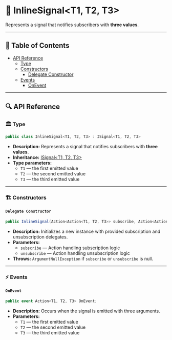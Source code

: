 # 🧩 InlineSignal&lt;T1, T2, T3&gt;

Represents a signal that notifies subscribers with **three values**.

---

## 📑 Table of Contents

- [API Reference](#-api-reference)
    - [Type](#-type)
    - [Constructors](#-constructors)
        - [Delegate Constructor](#delegate-constructor)
    - [Events](#-events)
        - [OnEvent](#onevent)

---

## 🔍 API Reference

### 🏛️ Type <div id="-type"></div>

```csharp
public class InlineSignal<T1, T2, T3> : ISignal<T1, T2, T3>
```

- **Description:** Represents a signal that notifies subscribers with **three values**.
- **Inheritance:** [ISignal&lt;T1, T2, T3&gt;](ISignal%603.md)
- **Type parameters:**
    - `T1` — the first emitted value
    - `T2` — the second emitted value
    - `T3` — the third emitted value

---

### 🏗️ Constructors <div id="-constructors"></div>

#### `Delegate Constructor`

```csharp
public InlineSignal(Action<Action<T1, T2, T3>> subscribe, Action<Action<T1, T2, T3>> unsubscribe)
```

- **Description:** Initializes a new instance with provided subscription and unsubscription delegates.
- **Parameters:**
    - `subscribe` — Action handling subscription logic
    - `unsubscribe` — Action handling unsubscription logic
- **Throws:** `ArgumentNullException` if `subscribe` or `unsubscribe` is null.

---

### ⚡ Events

#### `OnEvent`

```csharp
public event Action<T1, T2, T3> OnEvent;
```

- **Description:** Occurs when the signal is emitted with three arguments.
- **Parameters:**
    - `T1` — the first emitted value
    - `T2` — the second emitted value
    - `T3` — the third emitted value